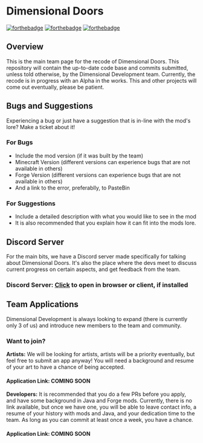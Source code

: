 # Dimensional Doors
[![forthebadge](http://forthebadge.com/images/badges/designed-in-etch-a-sketch.svg)](http://forthebadge.com/) [![forthebadge](http://forthebadge.com/images/badges/built-with-science.svg)](http://forthebadge.com/) [![forthebadge](http://forthebadge.com/images/badges/as-seen-on-tv.svg)](http://forthebadge.com/)
## Overview
This is the main team page for the recode of Dimensional Doors. This repository will contain the up-to-date code base and commits submitted, unless told otherwise, by the Dimensional Development team. Currently, the recode is in progress with an Alpha in the works. This and other projects will come out eventually, please be patient.

## Bugs and Suggestions
Experiencing a bug or just have a suggestion that is in-line with the mod's lore? Make a ticket about it!
### For Bugs
 - Include the mod version (if it was built by the team)
 - Minecraft Version (different versions can experience bugs that are not available in others)
 - Forge Version (different versions can experience bugs that are not available in others)
 - And a link to the error, preferablly, to PasteBin
### For Suggestions
 - Include a detailed description with what you would like to see in the mod
 - It is also recommended that you explain how it can fit into the mods lore.
 
## Discord Server
For the main bits, we have a Discord server made specifically for talking about Dimensional Doors. It's also the place where the devs meet to discuss current progress on certain aspects, and get feedback from the team.
### Discord Server: [Click](https://discord.gg/zBbK9dZ) to open in browser or client, if installed

## Team Applications
Dimensional Development is always looking to expand (there is currently only 3 of us) and introduce new members to the team and community.

### Want to join?
**Artists:**
We will be looking for artists, artists will be a priority eventually, but feel free to submit an app anyway! You will need a background and resume of your art to have a chance of being accepted.
#### Application Link: **COMING SOON**

**Developers:**
It is recommended that you do a few PRs before you apply, and have some background in Java and Forge mods.
Currently, there is no link available, but once we have one, you will be able to leave contact info, a resume of your history with mods and Java, and your dedication time to the team. As long as you can commit at least once a week, you have a chance.
#### Application Link: **COMING SOON**
